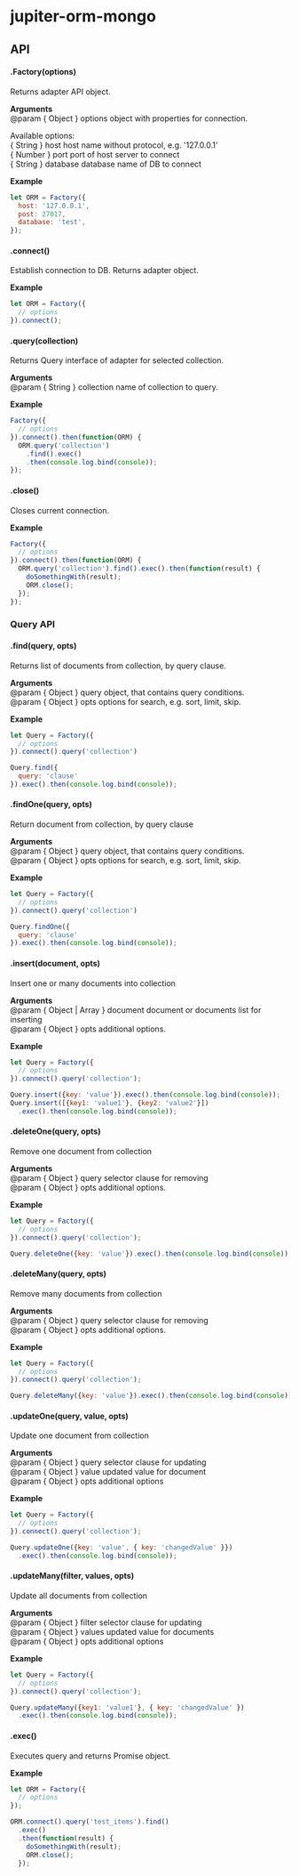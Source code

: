 # jupiter-orm-mongo

## API

#### .Factory(options)

Returns adapter API object.

**Arguments**<br />
@param { Object } options object with properties for connection.

Available options:<br />
{ String } host       host name without protocol, e.g. '127.0.0.1'<br />
{ Number } port       port of host server to connect<br />
{ String } database   database name of DB to connect<br />

**Example**
```javascript
let ORM = Factory({
  host: '127.0.0.1',
  post: 27017,
  database: 'test',
});
```

#### .connect()

Establish connection to DB. Returns adapter object.

**Example**
```javascript
let ORM = Factory({
  // options
}).connect();

```

#### .query(collection)

Returns Query interface of adapter for selected collection.

**Arguments**<br />
@param { String } collection   name of collection to query.

**Example**
```javascript
Factory({
  // options
}).connect().then(function(ORM) {
  ORM.query('collection')
    .find().exec()
    .then(console.log.bind(console));
});
```

#### .close()

Closes current connection.

**Example**
```javascript
Factory({
  // options
}).connect().then(function(ORM) {
  ORM.query('collection').find().exec().then(function(result) {
    doSomethingWith(result);
    ORM.close();
  });
});

```

### Query API

#### .find(query, opts)

Returns list of documents from collection, by query clause.

**Arguments**<br />
@param { Object } query    object, that contains query сonditions.<br />
@param { Object } opts     options for search, e.g. sort, limit, skip.

**Example**
```javascript
let Query = Factory({
  // options
}).connect().query('collection')

Query.find({
  query: 'clause'
}).exec().then(console.log.bind(console));

```

#### .findOne(query, opts)

Return document from collection, by query clause

**Arguments**<br />
@param { Object } query    object, that contains query сonditions.<br />
@param { Object } opts     options for search, e.g. sort, limit, skip.

**Example**
```javascript
let Query = Factory({
  // options
}).connect().query('collection')

Query.findOne({
  query: 'clause'
}).exec().then(console.log.bind(console));
```

#### .insert(document, opts)

Insert one or many documents into collection

**Arguments**<br />
@param { Object | Array } document   document or documents list for inserting<br />
@param { Object }         opts       additional options.

**Example**
```javascript
let Query = Factory({
  // options
}).connect().query('collection');

Query.insert({key: 'value'}).exec().then(console.log.bind(console));
Query.insert([{key1: 'value1'}, {key2: 'value2'}])
  .exec().then(console.log.bind(console));

```

#### .deleteOne(query, opts)

Remove one document from collection

**Arguments**<br />
@param { Object } query  selector clause for removing<br />
@param { Object } opts   additional options.

**Example**
```javascript
let Query = Factory({
  // options
}).connect().query('collection');

Query.deleteOne({key: 'value'}).exec().then(console.log.bind(console));

```

#### .deleteMany(query, opts)

Remove many documents from collection

**Arguments**<br />
@param { Object } query  selector clause for removing<br />
@param { Object } opts   additional options.

**Example**
```javascript
let Query = Factory({
  // options
}).connect().query('collection');

Query.deleteMany({key: 'value'}).exec().then(console.log.bind(console));

```

#### .updateOne(query, value, opts)

Update one document from collection

**Arguments**<br />
@param { Object } query selector clause for updating<br />
@param { Object } value updated value for document<br />
@param { Object } opts  additional options

**Example**
```javascript
let Query = Factory({
  // options
}).connect().query('collection');

Query.updateOne({key: 'value', { key: 'changedValue' }})
  .exec().then(console.log.bind(console));
```

#### .updateMany(filter, values, opts)

Update all documents from collection

**Arguments**<br />
@param { Object } filter selector clause for updating<br />
@param { Object } values updated value for documents<br />
@param { Object } opts  additional options

**Example**
```javascript
let Query = Factory({
  // options
}).connect().query('collection');

Query.updateMany({key1: 'value1'}, { key: 'changedValue' })
  .exec().then(console.log.bind(console));
```

#### .exec()

Executes query and returns Promise object.

**Example**
```javascript
let ORM = Factory({
  // options
});

ORM.connect().query('test_items').find()
  .exec()
  .then(function(result) {
    doSomethingWith(result);
    ORM.close();
  });
```
